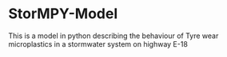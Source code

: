 # StorMPY-Model
This is a model in python describing the behaviour of Tyre wear microplastics in a stormwater system on highway E-18
